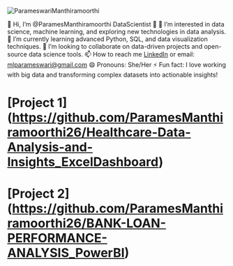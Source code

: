 ![ParameswariManthiramoorthi](https://avatars.githubusercontent.com/u/176913952?s=400&u=ba8de8104c5fbd81ea15a4bf6e077366d4685aee&v=4)


👋 Hi, I’m @ParamesManthiramoorthi DataScientist 👋
👀 I’m interested in data science, machine learning, and exploring new technologies in data analysis.
🌱 I’m currently learning advanced Python, SQL, and data visualization techniques.
💞️ I’m looking to collaborate on data-driven projects and open-source data science tools.
📫 How to reach me [LinkedIn](https://www.linkedin.com/in/paramesmanthiramoorthi/) or email: mlparameswari@gmail.com
😄 Pronouns: She/Her
⚡ Fun fact: I love working with big data and transforming complex datasets into actionable insights!
<!---
ParamesManthiramoorthi26/ParamesManthiramoorthi26 is a ✨ special ✨ repository because its `README.md` (this file) appears on your GitHub profile.
You can click the Preview link to take a look at your changes.
--->

# [Project 1] (https://github.com/ParamesManthiramoorthi26/Healthcare-Data-Analysis-and-Insights_ExcelDashboard)


# [Project 2] (https://github.com/ParamesManthiramoorthi26/BANK-LOAN-PERFORMANCE-ANALYSIS_PowerBI)



